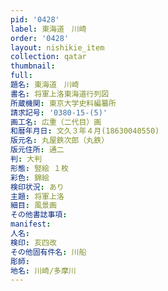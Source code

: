 ```yaml
---
pid: '0428'
label: 東海道　川崎
order: '0428'
layout: nishikie_item
collection: qatar
thumbnail: 
full: 
題名: 東海道　川崎
書名: 将軍上洛東海道行列図
所蔵機関: 東京大学史料編纂所
請求記号: '0380-15-(5)'
画工名: 広重（二代目）画
和暦年月日: 文久３年４月(18630040550)
版元名: 丸屋鉄次郎（丸鉄）
版元住所: 通二
判: 大判
形態: 竪絵 １枚
彩色: 錦絵
検印状況: あり
主題: 将軍上洛
細目: 風景画
その他書誌事項: 
manifest: 
人名: 
検印: 亥四改
その他固有件名: 川船
彫師: 
地名: 川崎/多摩川
---
```

